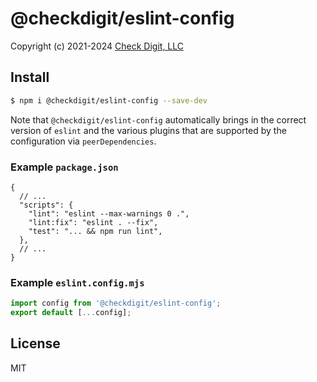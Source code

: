 # @checkdigit/eslint-config

Copyright (c) 2021-2024 [Check Digit, LLC](https://checkdigit.com)

## Install

```bash
$ npm i @checkdigit/eslint-config --save-dev
```

Note that `@checkdigit/eslint-config` automatically brings in the correct version of `eslint` and the various
plugins that are supported by the configuration via `peerDependencies`.

### Example `package.json`

```jsonc
{
  // ...
  "scripts": {
    "lint": "eslint --max-warnings 0 .",
    "lint:fix": "eslint . --fix",
    "test": "... && npm run lint",
  },
  // ...
}
```

### Example `eslint.config.mjs`

```javascript
import config from '@checkdigit/eslint-config';
export default [...config];
```

## License

MIT
